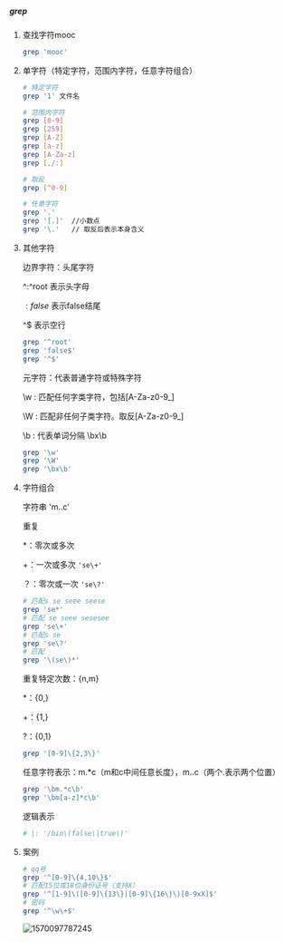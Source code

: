 ##### grep

1. 查找字符mooc

   ```bash
   grep 'mooc'
   ```

   

2. 单字符（特定字符，范围内字符，任意字符组合）

   ```bash
   # 特定字符
   grep '1' 文件名
   
   # 范围内字符
   grep [0-9] 
   grep [259] 
   grep [A-Z] 
   grep [a-z] 
   grep [A-Za-z] 
   grep [,/:] 
   
   # 取反
   grep [^0-9]
   
   # 任意字符
   grep '.'
   grep '[.]'  //小数点
   grep '\.'   // 取反后表示本身含义
   ```

   

3. 其他字符

   边界字符：头尾字符

   ^:^root    表示头字母

   $: false$  表示false结尾

   ^$  表示空行

   ```bash
   grep '^root'
   grep 'false$'
   grep '^$'
   ```

   元字符：代表普通字符或特殊字符

   \w : 匹配任何字类字符，包括[A-Za-z0-9_]

   \W : 匹配非任何子类字符。取反[A-Za-z0-9_]

   \b : 代表单词分隔  \bx\b

   ```bash
   grep '\w'
   grep '\W'
   grep '\bx\b'
   ```

   

4. 字符组合

   字符串 'm..c' 

   重复

   *：零次或多次   

   +：一次或多次    `'se\+'`

   ？：零次或一次   `'se\?'`

   ```bash
   # 匹配s se seee seese
   grep 'se*'
   # 匹配 se seee sesesee
   grep 'se\+'
   # 匹配s se
   grep 'se\?'
   # 匹配
   grep '\(se\)*'  
   ```

   重复特定次数：{n,m}

   *：{0,}

   +：{1,}

   ?：{0,1}

   ```bash
   grep '[0-9]\{2,3\}'
   ```

   任意字符表示：m.*c（m和c中间任意长度），m..c（两个.表示两个位置）

   ```bash
   grep '\bm.*c\b'
   grep '\bm[a-z]*c\b'
   ```

   逻辑表示

   ```bash
   # |: '/bin\(false\|true\)'
   ```

   

5. 案例

   ```bash
   # qq号
   grep '^[0-9]\{4,10\}$'
   # 匹配15位或18位身份证号（支持X）
   grep '^[1-9]\([0-9]\{13\}|[0-9]\{16\}\)[0-9xX]$'
   # 密码
   grep '^\w\+$'
   ```

   ![1570097787245](D:\markdown\notes\img\1570097787245.png)